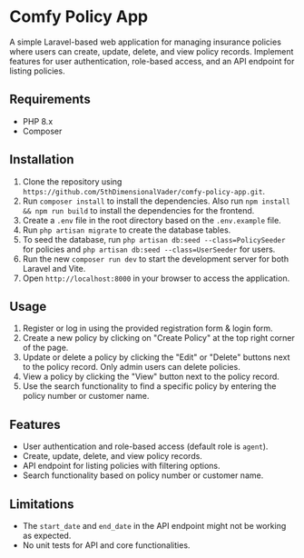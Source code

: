 # Comfy Policy App

A simple Laravel-based web application for managing insurance policies where users
can create, update, delete, and view policy records. Implement features for user authentication,
role-based access, and an API endpoint for listing policies.

## Requirements

- PHP 8.x
- Composer

## Installation

1. Clone the repository using `https://github.com/5thDimensionalVader/comfy-policy-app.git`.
2. Run `composer install` to install the dependencies. Also run `npm install && npm run build` to install the dependencies for the frontend.
3. Create a `.env` file in the root directory based on the `.env.example` file.
4. Run `php artisan migrate` to create the database tables.
5. To seed the database, run `php artisan db:seed --class=PolicySeeder` for policies and `php artisan db:seed --class=UserSeeder` for users.
6. Run the new `composer run dev` to start the development server for both Laravel and Vite.
7. Open `http://localhost:8000` in your browser to access the application.

## Usage

1. Register or log in using the provided registration form & login form.
2. Create a new policy by clicking on "Create Policy" at the top right corner of the page.
3. Update or delete a policy by clicking the "Edit" or "Delete" buttons next to the policy record. Only admin users can delete policies.
4. View a policy by clicking the "View" button next to the policy record.
5. Use the search functionality to find a specific policy by entering the policy number or customer name.

## Features

- User authentication and role-based access (default role is `agent`).
- Create, update, delete, and view policy records.
- API endpoint for listing policies with filtering options.
- Search functionality based on policy number or customer name.

## Limitations

- The `start_date` and `end_date` in the API endpoint might not be working as expected.
- No unit tests for API and core functionalities.
